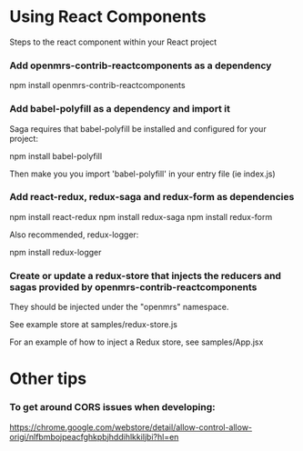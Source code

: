 
# Using React Components

Steps to the react component within your React project

### Add openmrs-contrib-reactcomponents as a dependency

npm install openmrs-contrib-reactcomponents

### Add babel-polyfill as a dependency and import it

Saga requires that babel-polyfill be installed and configured for your project:

npm install babel-polyfill

Then make you you import 'babel-polyfill' in your entry file (ie index.js)

### Add react-redux, redux-saga and redux-form as dependencies

npm install react-redux
npm install redux-saga
npm install redux-form

Also recommended, redux-logger:

npm install redux-logger

### Create or update a redux-store that injects the reducers and sagas provided by openmrs-contrib-reactcomponents

They should be injected under the "openmrs" namespace.

See example store at samples/redux-store.js

For an example of how to inject a Redux store, see samples/App.jsx


# Other tips

### To get around CORS issues when developing:

https://chrome.google.com/webstore/detail/allow-control-allow-origi/nlfbmbojpeacfghkpbjhddihlkkiljbi?hl=en
